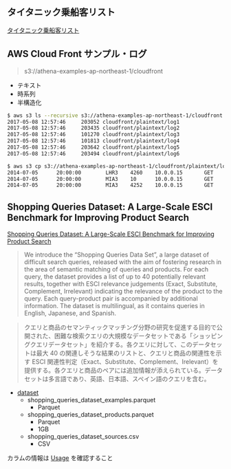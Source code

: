 ## タイタニック乗船客リスト

[タイタニック乗船客リスト](./titanic-passengers/)

## AWS Cloud Front サンプル・ログ

> s3://athena-examples-ap-northeast-1/cloudfront

- テキスト
- 時系列
- 半構造化

```sh
$ aws s3 ls --recursive s3://athena-examples-ap-northeast-1/cloudfront
2017-05-08 12:57:46     203052 cloudfront/plaintext/log1
2017-05-08 12:57:46     203435 cloudfront/plaintext/log2
2017-05-08 12:57:46     101270 cloudfront/plaintext/log3
2017-05-08 12:57:46     101813 cloudfront/plaintext/log4
2017-05-08 12:57:46     203642 cloudfront/plaintext/log5
2017-05-08 12:57:46     203494 cloudfront/plaintext/log6
```

```sh
$ aws s3 cp s3://athena-examples-ap-northeast-1/cloudfront/plaintext/log1 - | cat | head -n 3
2014-07-05      20:00:00        LHR3    4260    10.0.0.15       GET     eabcd12345678.cloudfront.net    /test-image-1.jpeg      200     -       Mozilla/5.0%20(MacOS;%20U;%20Windows%20NT%205.1;%20en-US;%20rv:1.9.0.9)%20Gecko/2009040821%20IE/3.0.9
2014-07-05      20:00:00        MIA3    10      10.0.0.15       GET     eabcd12345678.cloudfront.net    /test-image-1.jpeg      304     -       Mozilla/5.0%20(Linux;%20U;%20Windows%20NT%205.1;%20en-US;%20rv:1.9.0.9)%20Gecko/2009040821%20Chrome/3.0.9
2014-07-05      20:00:00        MIA3    4252    10.0.0.15       GET     eabcd12345678.cloudfront.net    /test-image-3.jpeg      200     -       Mozilla/5.0%20(Android;%20U;%20Windows%20NT%205.1;%20en-US;%20rv:1.9.0.9)%20Gecko/2009040821%20Opera/3.0.9
```

## Shopping Queries Dataset: A Large-Scale ESCI Benchmark for Improving Product Search

[Shopping Queries Dataset: A Large-Scale ESCI Benchmark for Improving Product Search](https://github.com/amazon-science/esci-data)

> We introduce the “Shopping Queries Data Set”, a large dataset of difficult search queries, released with the aim of fostering research in the area of semantic matching of queries and products. For each query, the dataset provides a list of up to 40 potentially relevant results, together with ESCI relevance judgements (Exact, Substitute, Complement, Irrelevant) indicating the relevance of the product to the query. Each query-product pair is accompanied by additional information. The dataset is multilingual, as it contains queries in English, Japanese, and Spanish.

> クエリと商品のセマンティックマッチング分野の研究を促進する目的で公開された、困難な検索クエリの大規模なデータセットである「ショッピングクエリデータセット」を紹介する。各クエリに対して、このデータセットは最大 40 の関連しそうな結果のリストと、クエリと商品の関連性を示す ESCI 関連性判定（Exact、Substitute、Complement、Irelevant）を提供する。各クエリと商品のペアには追加情報が添えられている。データセットは多言語であり、英語、日本語、スペイン語のクエリを含む。

- [dataset](https://github.com/amazon-science/esci-data/tree/main/shopping_queries_dataset)
  - shopping_queries_dataset_examples.parquet
    - Parquet
  - shopping_queries_dataset_products.parquet
    - Parquet
    - 1GB
  - shopping_queries_dataset_sources.csv
    - CSV

カラムの情報は [Usage](https://github.com/amazon-science/esci-data?tab=readme-ov-file#usage) を確認すること
